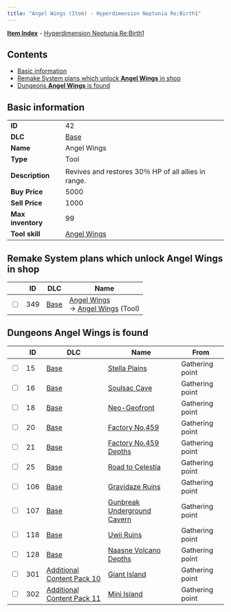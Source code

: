 ```yaml
---
title: "Angel Wings (Item) - Hyperdimension Neptunia Re;Birth1"
---
```


[**Item Index**](/neptunia/rb1/item/index.html) - [Hyperdimension Neptunia Re;Birth1](/neptunia/rb1)

## Contents

- [Basic information](#basic-information)
- [Remake System plans which unlock **Angel Wings** in shop](#remake-system-plans-which-unlock-angel-wings-in-shop)
- [Dungeons **Angel Wings** is found](#dungeons-angel-wings-is-found)

## Basic information

|   |   |
| -- | -- |
| **ID** | 42 |
| **DLC** | [Base](/neptunia/rb1/dlc/1-base.html) |
| **Name** | Angel Wings |
| **Type** | Tool |
| **Description** | Revives and restores 30％ HP of all allies in range. |
| **Buy Price** | 5000 |
| **Sell Price** | 1000 |
| **Max inventory** | 99 |
| **Tool skill** | [Angel Wings](/neptunia/rb1/skill/1-10042-angel-wings.html) |


## Remake System plans which unlock **Angel Wings** in shop

|    | ID | DLC | Name |
| -- | -- | --- | ---- |
| <input type="checkbox" id="rb1-remake-1-349" class="trackbox" /> | 349 | [Base](/neptunia/rb1/dlc/1-base.html) | [Angel Wings](/neptunia/rb1/remake/1-349-angel-wings.html)<br /> → [Angel Wings](/neptunia/rb1/item/1-42-angel-wings.html) (Tool) |


## Dungeons **Angel Wings** is found

|    | ID | DLC | Name | From |
| -- | -- | --- | ---- | ---- |
| <input type="checkbox" id="rb1-dungeon-1-15" class="trackbox" /> | 15 | [Base](/neptunia/rb1/dlc/1-base.html) | [Stella Plains](/neptunia/rb1/dungeon/1-15-stella-plains.html) | Gathering point |
| <input type="checkbox" id="rb1-dungeon-1-16" class="trackbox" /> | 16 | [Base](/neptunia/rb1/dlc/1-base.html) | [Soulsac Cave](/neptunia/rb1/dungeon/1-16-soulsac-cave.html) | Gathering point |
| <input type="checkbox" id="rb1-dungeon-1-18" class="trackbox" /> | 18 | [Base](/neptunia/rb1/dlc/1-base.html) | [Neo-Geofront](/neptunia/rb1/dungeon/1-18-neo-geofront.html) | Gathering point |
| <input type="checkbox" id="rb1-dungeon-1-20" class="trackbox" /> | 20 | [Base](/neptunia/rb1/dlc/1-base.html) | [Factory No.459](/neptunia/rb1/dungeon/1-20-factory-no-459.html) | Gathering point |
| <input type="checkbox" id="rb1-dungeon-1-21" class="trackbox" /> | 21 | [Base](/neptunia/rb1/dlc/1-base.html) | [Factory No.459 Depths](/neptunia/rb1/dungeon/1-21-factory-no-459-depths.html) | Gathering point |
| <input type="checkbox" id="rb1-dungeon-1-25" class="trackbox" /> | 25 | [Base](/neptunia/rb1/dlc/1-base.html) | [Road to Celestia](/neptunia/rb1/dungeon/1-25-road-to-celestia.html) | Gathering point |
| <input type="checkbox" id="rb1-dungeon-1-106" class="trackbox" /> | 106 | [Base](/neptunia/rb1/dlc/1-base.html) | [Gravidaze Ruins](/neptunia/rb1/dungeon/1-106-gravidaze-ruins.html) | Gathering point |
| <input type="checkbox" id="rb1-dungeon-1-107" class="trackbox" /> | 107 | [Base](/neptunia/rb1/dlc/1-base.html) | [Gunbreak Underground Cavern](/neptunia/rb1/dungeon/1-107-gunbreak-underground-cavern.html) | Gathering point |
| <input type="checkbox" id="rb1-dungeon-1-118" class="trackbox" /> | 118 | [Base](/neptunia/rb1/dlc/1-base.html) | [Uwii Ruins](/neptunia/rb1/dungeon/1-118-uwii-ruins.html) | Gathering point |
| <input type="checkbox" id="rb1-dungeon-1-128" class="trackbox" /> | 128 | [Base](/neptunia/rb1/dlc/1-base.html) | [Naasne Volcano Depths](/neptunia/rb1/dungeon/1-128-naasne-volcano-depths.html) | Gathering point |
| <input type="checkbox" id="rb1-dungeon-19-301" class="trackbox" /> | 301 | [Additional Content Pack 10](/neptunia/rb1/dlc/19-pack10.html) | [Giant Island](/neptunia/rb1/dungeon/19-301-giant-island.html) | Gathering point |
| <input type="checkbox" id="rb1-dungeon-20-302" class="trackbox" /> | 302 | [Additional Content Pack 11](/neptunia/rb1/dlc/20-pack11.html) | [Mini Island](/neptunia/rb1/dungeon/20-302-mini-island.html) | Gathering point |
